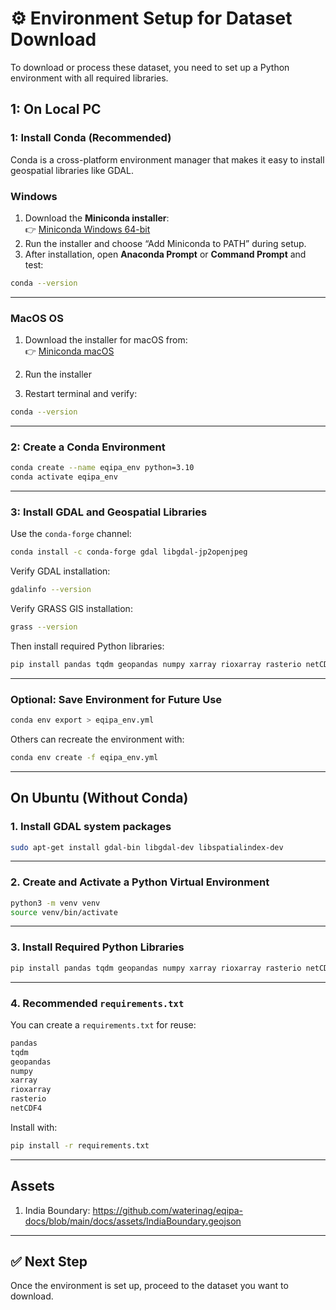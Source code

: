 # ⚙️ Environment Setup for Dataset Download

To download or process these dataset, you need to set up a Python environment with all required libraries.

## 1: On Local PC

### 1: Install Conda (Recommended)

Conda is a cross-platform environment manager that makes it easy to install geospatial libraries like GDAL.

### Windows

1. Download the **Miniconda installer**:  
   👉 [Miniconda Windows 64-bit](https://docs.conda.io/en/latest/miniconda.html#windows-installers)
2. Run the installer and choose “Add Miniconda to PATH” during setup.
3. After installation, open **Anaconda Prompt** or **Command Prompt** and test:

```bash
conda --version
```

---

### MacOS OS

1. Download the installer for macOS from:  
   👉 [Miniconda macOS](https://docs.conda.io/en/latest/miniconda.html#macos-installers)

2. Run the installer


3. Restart terminal and verify:

```bash
conda --version
```

---

### 2: Create a Conda Environment

```bash
conda create --name eqipa_env python=3.10
conda activate eqipa_env
```

---

### 3: Install GDAL and Geospatial Libraries

Use the `conda-forge` channel:

```bash
conda install -c conda-forge gdal libgdal-jp2openjpeg 
```

Verify GDAL installation:

```bash
gdalinfo --version
```

Verify GRASS GIS installation:

```bash
grass --version
```

Then install required Python libraries:

```bash
pip install pandas tqdm geopandas numpy xarray rioxarray rasterio netCDF4 requests
```

---

### Optional: Save Environment for Future Use

```bash
conda env export > eqipa_env.yml
```

Others can recreate the environment with:

```bash
conda env create -f eqipa_env.yml
```

---




## On Ubuntu (Without Conda)

### 1. Install GDAL system packages

```bash
sudo apt-get install gdal-bin libgdal-dev libspatialindex-dev
```

---

### 2. Create and Activate a Python Virtual Environment

```bash
python3 -m venv venv
source venv/bin/activate
```

---

### 3. Install Required Python Libraries

```bash
pip install pandas tqdm geopandas numpy xarray rioxarray rasterio netCDF4
```

---

### 4. Recommended `requirements.txt`

You can create a `requirements.txt` for reuse:

```txt
pandas
tqdm
geopandas
numpy
xarray
rioxarray
rasterio
netCDF4
```

Install with:

```bash
pip install -r requirements.txt
```

---

## Assets
1. India Boundary: https://github.com/waterinag/eqipa-docs/blob/main/docs/assets/IndiaBoundary.geojson

---

## ✅ Next Step

Once the environment is set up, proceed to the dataset you want to download.